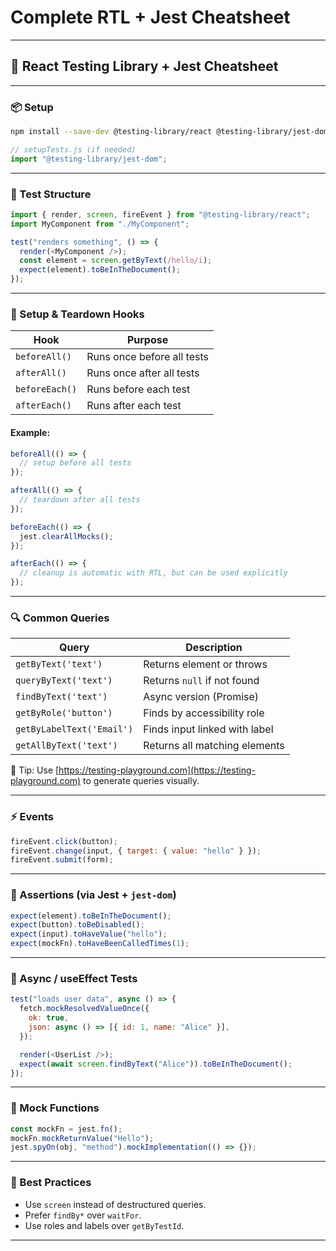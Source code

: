 # Complete RTL + Jest Cheatsheet

---

## 🧪 React Testing Library + Jest Cheatsheet

---

### 📦 Setup

```bash
npm install --save-dev @testing-library/react @testing-library/jest-dom jest
```

```js
// setupTests.js (if needed)
import "@testing-library/jest-dom";
```

---

### 🧱 Test Structure

```js
import { render, screen, fireEvent } from "@testing-library/react";
import MyComponent from "./MyComponent";

test("renders something", () => {
  render(<MyComponent />);
  const element = screen.getByText(/hello/i);
  expect(element).toBeInTheDocument();
});
```

---

### 📌 Setup & Teardown Hooks

| Hook           | Purpose                    |
| -------------- | -------------------------- |
| `beforeAll()`  | Runs once before all tests |
| `afterAll()`   | Runs once after all tests  |
| `beforeEach()` | Runs before each test      |
| `afterEach()`  | Runs after each test       |

#### Example:

```js
beforeAll(() => {
  // setup before all tests
});

afterAll(() => {
  // teardown after all tests
});

beforeEach(() => {
  jest.clearAllMocks();
});

afterEach(() => {
  // cleanup is automatic with RTL, but can be used explicitly
});
```

---

### 🔍 Common Queries

| Query                     | Description                   |
| ------------------------- | ----------------------------- |
| `getByText('text')`       | Returns element or throws     |
| `queryByText('text')`     | Returns `null` if not found   |
| `findByText('text')`      | Async version (Promise)       |
| `getByRole('button')`     | Finds by accessibility role   |
| `getByLabelText('Email')` | Finds input linked with label |
| `getAllByText('text')`    | Returns all matching elements |

📌 Tip: Use [https://testing-playground.com](https://testing-playground.com) to generate queries visually.

---

### ⚡ Events

```js
fireEvent.click(button);
fireEvent.change(input, { target: { value: "hello" } });
fireEvent.submit(form);
```

---

### 🧪 Assertions (via Jest + `jest-dom`)

```js
expect(element).toBeInTheDocument();
expect(button).toBeDisabled();
expect(input).toHaveValue("hello");
expect(mockFn).toHaveBeenCalledTimes(1);
```

---

### 🧪 Async / useEffect Tests

```js
test("loads user data", async () => {
  fetch.mockResolvedValueOnce({
    ok: true,
    json: async () => [{ id: 1, name: "Alice" }],
  });

  render(<UserList />);
  expect(await screen.findByText("Alice")).toBeInTheDocument();
});
```

---

### 🔁 Mock Functions

```js
const mockFn = jest.fn();
mockFn.mockReturnValue("Hello");
jest.spyOn(obj, "method").mockImplementation(() => {});
```

---

### 🧼 Best Practices

- Use `screen` instead of destructured queries.
- Prefer `findBy*` over `waitFor`.
- Use roles and labels over `getByTestId`.

---

